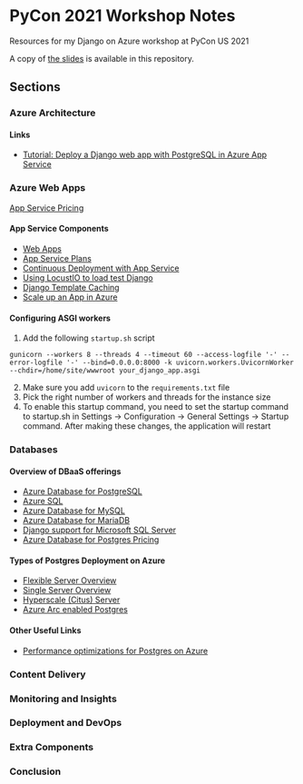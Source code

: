 # PyCon 2021 Workshop Notes

Resources for my Django on Azure workshop at PyCon US 2021

A copy of [the slides](slides.pdf) is available in this repository.

## Sections

### Azure Architecture

#### Links

- [Tutorial: Deploy a Django web app with PostgreSQL in Azure App Service](https://docs.microsoft.com/azure/app-service/tutorial-python-postgresql-app?WT.mc_id=python-00000-anthonyshaw)

### Azure Web Apps

[App Service Pricing](https://azure.microsoft.com/en-au/pricing/details/app-service/linux/?WT.mc_id=python-00000-anthonyshaw)

#### App Service Components

- [Web Apps](https://docs.microsoft.com/en-us/azure/app-service/?WT.mc_id=python-00000-anthonyshaw)
- [App Service Plans](https://docs.microsoft.com/en-us/azure/app-service/overview-hosting-plans?WT.mc_id=python-00000-anthonyshaw)
- [Continuous Deployment with App Service](https://tonybaloney.github.io/posts/django-on-azure-beyond-hello-world.html#testing)
- [Using LocustIO to load test Django](https://tonybaloney.github.io/posts/django-on-azure-beyond-hello-world.html#performance)
- [Django Template Caching](https://docs.djangoproject.com/en/3.2/topics/cache/)
- [Scale up an App in Azure](https://docs.microsoft.com/en-us/azure/app-service/manage-scale-up?WT.mc_id=python-00000-anthonyshaw)

#### Configuring ASGI workers

1. Add the following `startup.sh` script

```console
gunicorn --workers 8 --threads 4 --timeout 60 --access-logfile '-' --error-logfile '-' --bind=0.0.0.0:8000 -k uvicorn.workers.UvicornWorker --chdir=/home/site/wwwroot your_django_app.asgi
```

2. Make sure you add `uvicorn` to the `requirements.txt` file
3. Pick the right number of workers and threads for the instance size
4. To enable this startup command, you need to set the startup command to startup.sh in Settings -> Configuration -> General Settings -> Startup command. After making these changes, the application will restart

### Databases

#### Overview of DBaaS offerings

- [Azure Database for PostgreSQL](https://docs.microsoft.com/en-au/azure/postgresql/?WT.mc_id=python-00000-anthonyshaw)
- [Azure SQL](https://docs.microsoft.com/en-us/azure/azure-sql/database/sql-database-paas-overview?WT.mc_id=python-00000-anthonyshaw)
- [Azure Database for MySQL](https://docs.microsoft.com/en-us/azure/mysql/?WT.mc_id=python-00000-anthonyshaw)
- [Azure Database for MariaDB](https://docs.microsoft.com/en-us/azure/mariadb/?WT.mc_id=python-00000-anthonyshaw)
- [Django support for Microsoft SQL Server](https://github.com/microsoft/mssql-django?WT.mc_id=python-00000-anthonyshaw)
- [Azure Database for Postgres Pricing](https://docs.microsoft.com/en-us/azure/app-service/?WT.mc_id=python-00000-anthonyshaw)

#### Types of Postgres Deployment on Azure

- [Flexible Server Overview](https://docs.microsoft.com/en-au/azure/postgresql/flexible-server/overview?WT.mc_id=python-00000-anthonyshaw)
- [Single Server Overview](https://docs.microsoft.com/en-us/azure/postgresql/overview?WT.mc_id=python-00000-anthonyshaw)
- [Hyperscale (Citus) Server](https://docs.microsoft.com/en-au/azure/postgresql/hyperscale-overview?WT.mc_id=python-00000-anthonyshaw)
- [Azure Arc enabled Postgres](https://docs.microsoft.com/en-us/azure/azure-arc/data/what-is-azure-arc-enabled-postgres-hyperscale?WT.mc_id=python-00000-anthonyshaw)

#### Other Useful Links

- [Performance optimizations for Postgres on Azure](https://www.citusdata.com/blog/2020/05/20/postgres-tips-for-django-and-python/)

### Content Delivery


### Monitoring and Insights


### Deployment and DevOps


### Extra Components


### Conclusion